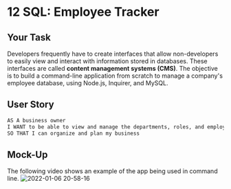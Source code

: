 # 12 SQL: Employee Tracker

## Your Task

Developers frequently have to create interfaces that allow non-developers to easily view and interact with information stored in databases. These interfaces are called **content management systems (CMS)**. The objective is to build a command-line application from scratch to manage a company's employee database, using Node.js, Inquirer, and MySQL.



## User Story

```md
AS A business owner
I WANT to be able to view and manage the departments, roles, and employees in my company
SO THAT I can organize and plan my business
```


## Mock-Up

The following video shows an example of the app being used in command line.
![2022-01-06 20-58-16](https://user-images.githubusercontent.com/90292267/148494621-28cbc57c-f6a9-4cc6-a8f1-2e3cd812f932.gif)
